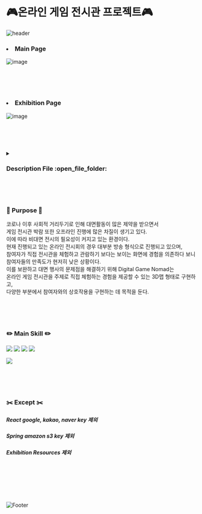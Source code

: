 # :video_game:온라인&nbsp;게임&nbsp;전시관&nbsp;프로젝트:video_game:
![header](https://capsule-render.vercel.app/api?type=waving&color=auto&height=300&section=header&text=DigitalGameNomad&fontSize=80)


### <li>Main&nbsp;Page</li>
![image](https://user-images.githubusercontent.com/93702328/162620241-41851b64-1e5b-46c0-b27f-cb0bfccdb23a.png)
</br></br></br></br></br>

### <li>Exhibition&nbsp;Page</li>
![image](https://user-images.githubusercontent.com/93702328/162623318-e5c16c80-2da4-43a8-b23d-aa0c0c953b60.png)
</br></br></br></br></br>

<details>
<summary><h3>Description&nbsp;File :open_file_folder:</h3></summary>
<div markdown="1">

  [DigitalGameNomad File.pdf](https://github.com/Yooodh/DigitalGameNomad/files/8460632/DigitalGameNomad.File.pdf)

  </div>
</details>
</br></br></br>



### :pushpin:&nbsp;Purpose&nbsp;:pushpin: 

코로나 이후 사회적 거리두기로 인해 대면활동이 많은 제약을 받으면서 </br>
게임 전시관 박람 또한 오프라인 진행에 많은 차질이 생기고 있다. </br>
이에 따라 비대면 전시의 필요성이 커지고 있는 환경이다. </br>
현재 진행되고 있는 온라인 전시회의 경우 대부분 방송 형식으로 진행되고 있으며, </br>
참여자가 직접 전시관을 체험하고 관람하기 보다는 보이는 화면에 경험을 의존하다 보니 </br>
참여자들의 만족도가 현저히 낮은 상황이다. </br>
이를 보완하고 대면 행사의 문제점을 해결하기 위해 Digital Game Nomad는 </br>
온라인 게임 전시관을 주제로 직접 체험하는 경험을 제공할 수 있는 3D맵 형태로 구현하고, </br>
다양한 부분에서 참여자와의 상호작용을 구현하는 데 목적을 둔다. </br></br></br></br></br>

### :pencil2:&nbsp;Main&nbsp;Skill&nbsp;:pencil2:

<img src="https://img.shields.io/badge/React-lightgray?logo=react" data-canonical-src="https://img.shields.io/badge/Vue.js-4FC08D?style=flat-square&amp;logo=Vue.js&amp;logoColor=white" style="max-width: 100%;">

<img src="https://img.shields.io/badge/Three.js-white?logo=three.js&logoColor=black" data-canonical-src="https://img.shields.io/badge/Vue.js-4FC08D?style=flat-square&amp;logo=Vue.js&amp;logoColor=white" style="max-width: 100%;">

<img src="https://camo.githubusercontent.com/5521c01b150bd8e7a7c23ea3974b5ea8ac776e920e838d1ca73f491c9f2ed7d8/68747470733a2f2f696d672e736869656c64732e696f2f62616467652f537072696e6720426f6f742d3644423333463f7374796c653d26666c61742d737175617265266c6f676f3d537072696e67426f6f74266c6f676f436f6c6f723d7768697465" data-canonical-src="https://img.shields.io/badge/Spring Boot-6DB33F?style=&amp;flat-square&amp;logo=SpringBoot&amp;logoColor=white" style="max-width: 100%;">

<img src="https://camo.githubusercontent.com/373d4fa9ba9245d811336f29bdca4617c00739b772ec8f2ef6ed0f9e7a42e81d/68747470733a2f2f696d672e736869656c64732e696f2f62616467652f4d7953514c2d3434373941313f7374796c653d666c61742d737175617265266c6f676f3d4d7953514c266c6f676f436f6c6f723d7768697465" data-canonical-src="https://img.shields.io/badge/MySQL-4479A1?style=flat-square&amp;logo=MySQL&amp;logoColor=white" style="max-width: 100%;">

<img src="https://camo.githubusercontent.com/0e3ce1a36c4a35d9416f69d96e42d89b071239b9824b752866c9d393aa582368/68747470733a2f2f696d672e736869656c64732e696f2f62616467652f434c4f5641204f70656e204150492d3033433735413f7374796c653d666c61742d737175617265266c6f676f3d4e61766572266c6f676f436f6c6f723d7768697465" data-canonical-src="https://img.shields.io/badge/CLOVA Open API-03C75A?style=flat-square&amp;logo=Naver&amp;logoColor=white" style="max-width: 100%;"> </br> </br> </br> </br></br>        


### :scissors:&nbsp;Except&nbsp;:scissors:
##### React google, kakao, naver key 제외

##### Spring amazon s3 key 제외

##### Exhibition Resources 제외
</br></br></br></br></br>



![Footer](https://capsule-render.vercel.app/api?type=waving&color=auto&height=200&section=footer)
